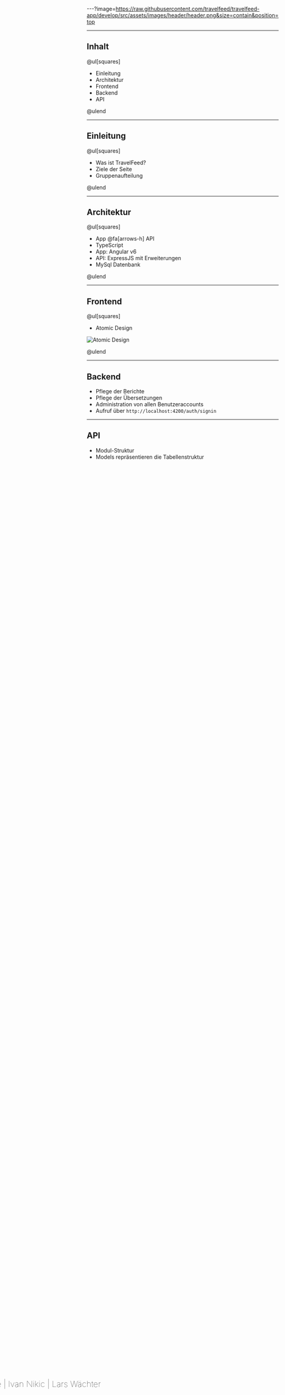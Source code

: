 ---?image=https://raw.githubusercontent.com/travelfeed/travelfeed-app/develop/src/assets/images/header/header.png&size=contain&position=top

<div style="position: fixed; bottom: 7vh; left: -50%; width: 100vw; height: 80px;">
    <p style="font-size: 22px; text-align: center; font-weight: 100;">Dennis Fritsch | Pascal Iske | Ivan Nikic | Lars Wächter</p>
</div>

---

## Inhalt

@ul[squares]

- Einleitung
- Architektur
- Frontend
- Backend
- API

@ulend

---

## Einleitung

@ul[squares]

- Was ist TravelFeed?
- Ziele der Seite
- Gruppenaufteilung

@ulend

---

## Architektur

@ul[squares]

- App @fa[arrows-h] API
- TypeScript
- App: Angular v6
- API: ExpressJS mit Erweiterungen
- MySql Datenbank

@ulend

---

## Frontend

@ul[squares]

- Atomic Design

![Atomic Design](http://ubie.io/wp-content/uploads/2016/08/atomic-web-design.gif)

@ulend

---

## Backend

- Pflege der Berichte
- Pflege der Übersetzungen
- Administration von allen Benutzeraccounts
- Aufruf über `http://localhost:4200/auth/signin`

---

## API

- Modul-Struktur
- Models repräsentieren die Tabellenstruktur

